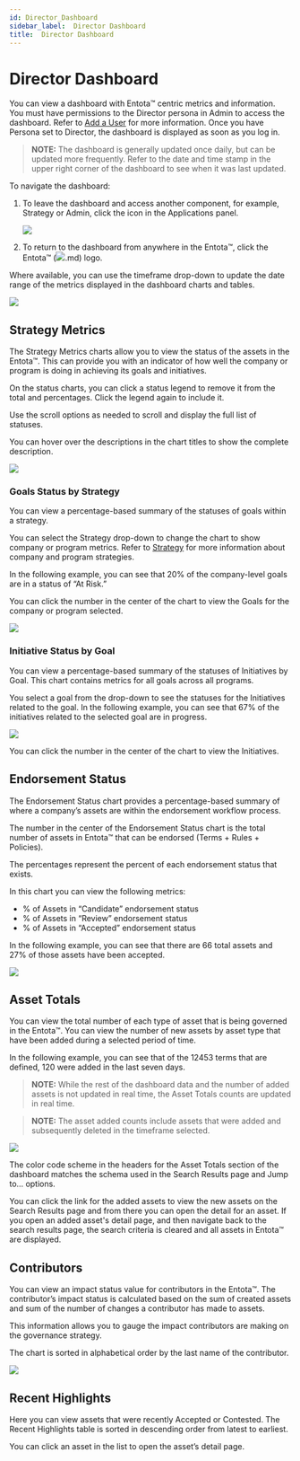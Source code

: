 ```yaml
---
id: Director_Dashboard
sidebar_label:  Director Dashboard
title:  Director Dashboard
---
```


# Director Dashboard

You can view a dashboard with Entota™ centric metrics and information.
You must have permissions to the Director persona in Admin to access the
dashboard. Refer to [Add a User](Add_a_User_to_Entota.md) for
more information. Once you have Persona set to Director, the dashboard
is displayed as soon as you log in.

>**NOTE:** The dashboard is generally updated once daily, but can be
updated more frequently. Refer to the date and time stamp in the upper
right corner of the dashboard to see when it was last updated.

To navigate the dashboard:

1.  To leave the dashboard and access another component, for example,
    Strategy or Admin, click the icon in the Applications panel.
    
    ![](Resources/Images/IGC_Dashboard_1.png)

2.  To return to the dashboard from anywhere in the Entota™, click the
    Entota™ (![](Resources/Images/IGC_Dashboard_2.png).md) logo.

Where available, you can use the timeframe drop-down to update the date
range of the metrics displayed in the dashboard charts and tables.

![](Resources/Images/timeframe_dropdown.png)

## Strategy Metrics

The Strategy Metrics charts allow you to view the status of the assets
in the Entota™. This can provide you with an indicator of how well the
company or program is doing in achieving its goals and initiatives.

On the status charts, you can click a status legend to remove it from
the total and percentages. Click the legend again to include it.

Use the scroll options as needed to scroll and display the full list of
statuses.

You can hover over the descriptions in the chart titles to show the
complete description.

![](Resources/Images/Strategy_Metrics_2.png)

### Goals Status by Strategy

You can view a percentage-based summary of the statuses of goals within
a strategy.

You can select the Strategy drop-down to change the chart to show
company or program metrics. Refer to [Strategy](Strategy.md) for more
information about company and program strategies.

In the following example, you can see that 20% of the company-level
goals are in a status of “At Risk.”

You can click the number in the center of the chart to view the Goals
for the company or program selected.

![](Resources/Images/Strategy_Metrics_3.png)

### Initiative Status by Goal

You can view a percentage-based summary of the statuses of Initiatives
by Goal. This chart contains metrics for all goals across all programs.

You select a goal from the drop-down to see the statuses for the
Initiatives related to the goal. In the following example, you can see
that 67% of the initiatives related to the selected goal are in
progress.

![](Resources/Images/Strategy_Metrics_4.png)

You can click the number in the center of the chart to view the
Initiatives.

## Endorsement Status

The Endorsement Status chart provides a percentage-based summary of
where a company’s assets are within the endorsement workflow process.

The number in the center of the Endorsement Status chart is the total
number of assets in Entota™ that can be endorsed (Terms + Rules +
Policies).

The percentages represent the percent of each endorsement status that
exists.

In this chart you can view the following metrics:

  - % of Assets in “Candidate” endorsement status
  - % of Assets in “Review” endorsement status
  - % of Assets in “Accepted” endorsement status

In the following example, you can see that there are 66 total assets and
27% of those assets have been accepted.

![](Resources/Images/Endorsement_Status.png)

## Asset Totals

You can view the total number of each type of asset that is being
governed in the Entota™. You can view the number of new assets by asset
type that have been added during a selected period of time.

In the following example, you can see that of the 12453 terms that are
defined, 120 were added in the last seven days.

>**NOTE:** While the rest of the dashboard data and the number of added
assets is not updated in real time, the Asset Totals counts are updated
in real time. 

>**NOTE:** The asset added counts include assets that were added and
subsequently deleted in the timeframe selected.

![](Resources/Images/Asset_Totals.png)

The color code scheme in the headers for the Asset Totals section of the
dashboard matches the schema used in the Search Results page and Jump
to… options.

You can click the link for the added assets to view the new assets on
the Search Results page and from there you can open the detail for an
asset. If you open an added asset's detail page, and then navigate back
to the search results page, the search criteria is cleared and all
assets in Entota™ are displayed.

## Contributors

You can view an impact status value for contributors in the Entota™. The
contributor’s impact status is calculated based on the sum of created
assets and sum of the number of changes a contributor has made to
assets.

This information allows you to gauge the impact contributors are making
on the governance strategy.

The chart is sorted in alphabetical order by the last name of the
contributor. 

![](Resources/Images/Contributors.png)

## Recent Highlights

Here you can view assets that were recently Accepted or Contested. The
Recent Highlights table is sorted in descending order from latest to
earliest.

You can click an asset in the list to open the asset’s detail page.
